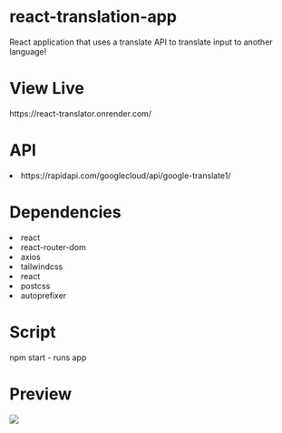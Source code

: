 # react-translation-app
React application that uses a translate API to translate input to another language!

<h1>View Live</h1>
https://react-translator.onrender.com/
<h1>API</h1>
<li>https://rapidapi.com/googlecloud/api/google-translate1/</li>


<h1>Dependencies</h1>
<li>react</li>
<li>react-router-dom</li>
<li>axios</li>
<li>tailwindcss</li>
<li>react</li>
<li>postcss</li>
<li>autoprefixer</li>


<h1>Script</h1>
npm start - runs app


<h1>Preview</h1>
<img src="https://user-images.githubusercontent.com/98666468/207746832-9bc6cf3b-0eeb-4a42-89dc-670682abcd58.png"/>

